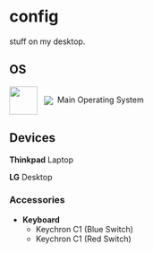 # config
stuff on my desktop.

## OS
<img src="https://upload.wikimedia.org/wikipedia/commons/thumb/5/5f/Windows_logo_-_2012.svg/2048px-Windows_logo_-_2012.svg.png" height="50px" width="50px" valign="middle">&nbsp;&nbsp;&nbsp;<img src="https://img.shields.io/badge/-Windows 10-blue" valign="middle">&nbsp;&nbsp;Main Operating System

## Devices
**Thinkpad** Laptop

**LG** Desktop
### Accessories
+ **Keyboard**
  - Keychron C1 (Blue Switch)
  - Keychron C1 (Red Switch)
